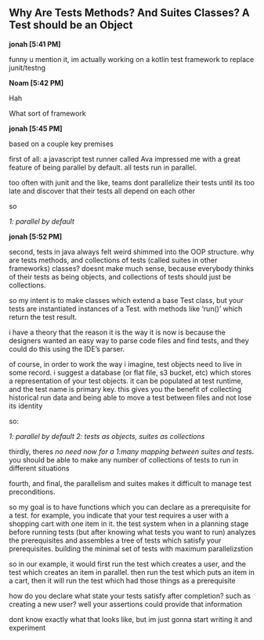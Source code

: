 ## Why Are Tests Methods? And Suites Classes? A Test should be an Object

__jonah [5:41 PM]__

funny u mention it, im actually working on a kotlin test framework to replace junit/testng

__Noam [5:42 PM]__

Hah

What sort of framework

__jonah [5:45 PM]__

based on a couple key premises

first of all: a javascript test runner called Ava impressed me with a great feature of being parallel by default. all tests run in parallel.

too often with junit and the like, teams dont parallelize their tests until its too late and discover that their tests all depend on each other

so

_1: parallel by default_

__jonah [5:52 PM]__

second, tests in java always felt weird shimmed into the OOP structure. why are tests methods, and collections of tests (called suites in other frameworks) classes? doesnt make much sense, because everybody thinks of their tests as being objects, and collections of tests should just be collections.

so my intent is to make classes which extend a base Test class, but your tests are instantiated instances of a Test. with methods like ‘run()’ which return the test result.

i have a theory that the reason it is the way it is now is because the designers wanted an easy way to parse code files and find tests, and they could do this using the IDE’s parser.

of course, in order to work the way i imagine, test objects need to live in some record. i suggest a database (or flat file, s3 bucket, etc) which stores a representation of your test objects. it can be populated at test runtime, and the test name is primary key. this gives you the benefit of collecting historical run data and being able to move a test between files and not lose its identity

so:

_1: parallel by default_
_2: tests as objects, suites as collections_

thirdly, theres _no need now for a 1:many mapping between suites and tests_. you should be able to make any number of collections of tests to run in different situations

fourth, and final, the parallelism and suites makes it difficult to manage test preconditions.

so my goal is to have functions which you can declare as a prerequisite for a test. for example, you indicate that your test requires a user with a shopping cart with one item in it. the test system when in a planning stage before running tests (but after knowing what tests you want to run) analyzes the prerequisites and assembles a tree of tests which satisfy your prerequisites. building the minimal set of tests with maximum parallelizstion

so in our example, it would first run the test which creates a user, and the test which creates an item in parallel. then run the test which puts an item in a cart, then it will run the test which had those things as a prerequisite

how do you declare what state your tests satisfy after completion? such as creating a new user? well your assertions could provide that information

dont know exactly what that looks like, but im just gonna start writing it and experiment